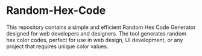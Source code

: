 # Random-Hex-Code
This repository contains a simple and efficient Random Hex Code Generator designed for web developers and designers. The tool generates random hex color codes, perfect for use in web design, UI development, or any project that requires unique color values.
